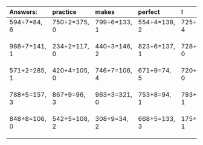| Answers: | practice | makes | perfect | ! |
| :--- | :--- | :--- | :--- | :--- |
| 594÷7=84, 6 | 750÷2=375, 0 | 799÷6=133, 1 | 554÷4=138, 2 | 725÷7=103, 4 | 
|   |   |   |   |   | 
|   |   |   |   |   | 
|   |   |   |   |   | 
| 988÷7=141, 1 | 234÷2=117, 0 | 440÷3=146, 2 | 823÷6=137, 1 | 728÷4=182, 0 | 
|   |   |   |   |   | 
|   |   |   |   |   | 
|   |   |   |   |   | 
| 571÷2=285, 1 | 420÷4=105, 0 | 746÷7=106, 4 | 671÷9=74, 5 | 720÷9=80, 0 | 
|   |   |   |   |   | 
|   |   |   |   |   | 
|   |   |   |   |   | 
| 788÷5=157, 3 | 867÷9=96, 3 | 963÷3=321, 0 | 753÷8=94, 1 | 793÷9=88, 1 | 
|   |   |   |   |   | 
|   |   |   |   |   | 
|   |   |   |   |   | 
| 848÷8=106, 0 | 542÷5=108, 2 | 308÷9=34, 2 | 668÷5=133, 3 | 175÷6=29, 1 | 
|   |   |   |   |   | 
|   |   |   |   |   | 
|   |   |   |   |   | 
